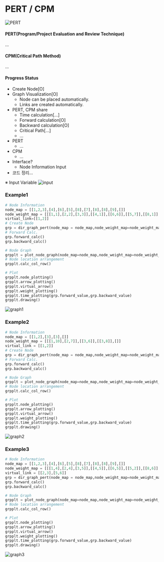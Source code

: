 # PERT / CPM
![PERT](https://upload.wikimedia.org/wikipedia/commons/b/b9/Pert_chart_colored.gif)

#### PERT(Program/Project Evaluation and Review Technique)


...
#### CPM(Critical Path Method)

...

#### Progress Status

- Create Node[O]
- Graph Visualization[O]
    - Node can be placed automatically.
    - Links are created automatically.
- PERT, CPM share
    - Time calculation[...]
    - Forward calculation[O]
    - Backward calculation[O]
    - Critical Path[...]
    - ...
- PERT
    - ...
- CPM
    - ...
- Interface?
    - Node Information Input
- 코드 정리...

※ Input Variable
![input](https://user-images.githubusercontent.com/44805829/165007723-454d6b2c-6fc8-4884-8bec-a21c11b44323.png)

### Example1

```python
# Node Information
node_map = [[1,2,3],[4],[6],[5],[8],[7],[8],[8],[9],[]]
node_weight_map = [[[1,1],[2,2],[3,3]],[[4,1]],[[6,6]],[[5,7]],[[8,1]],[[7,3]],[[8,9]],[[8,3]],[[9,10]],[]]
virtual_link=[[1,2]]
# Create Node
grp = dir_graph_pert(node_map = node_map,node_weight_map=node_weight_map,virtual_link=virtual_link)
# Forward Calc.
grp.forward_calc()
grp.backward_calc()

# Node Graph
grpplt = plot_node_graph(node_map=node_map,node_weight_map=node_weight_map,virtual_link=virtual_link)
# Node location arrangement
grpplt.calc_col_row()

# Plot
grpplt.node_plotting()
grpplt.arrow_plotting()
grpplt.virtual_arrow()
grpplt.weight_plotting()
grpplt.time_plotting(grp.forward_value,grp.backward_value)
grpplt.drawing()
```
![graph1](https://user-images.githubusercontent.com/44805829/165019938-ab2e0374-3dea-4f60-a402-8b9f0e323ebb.png)

### Example2
```python
# Node Information
node_map = [[1,2],[3],[3],[]]
node_weight_map = [[[1,10],[2,7]],[[3,6]],[[3,8]],[]]
virtual_link = [[1,2]]
# Create Node
grp = dir_graph_pert(node_map = node_map,node_weight_map=node_weight_map,virtual_link=virtual_link)
# Forward Calc.
grp.forward_calc()
grp.backward_calc()

# Node Graph
grpplt = plot_node_graph(node_map=node_map,node_weight_map=node_weight_map,virtual_link=virtual_link)
# Node location arrangement
grpplt.calc_col_row()

# Plot
grpplt.node_plotting()
grpplt.arrow_plotting()
grpplt.virtual_arrow()
grpplt.weight_plotting()
grpplt.time_plotting(grp.forward_value,grp.backward_value)
grpplt.drawing()
```
![graph2](https://user-images.githubusercontent.com/44805829/165019951-68955289-4193-498d-81fb-8caed083d4cb.png)

### Example3
```python
# Node Information
node_map = [[1,2,3],[4],[6],[5],[8],[7],[8],[8],[9],[]]
node_weight_map = [[[1,4],[2,4],[3,5]],[[4,5]],[[6,5]],[[5,2]],[[8,6]],[[7,2]],[[8,3]],[[8,4]],[[9,5]],[]]
virtual_link = [[2,3],[5,6]]
grp = dir_graph_pert(node_map = node_map,node_weight_map=node_weight_map,virtual_link=virtual_link)
grp.forward_calc()
grp.backward_calc()

# Node Graph
grpplt = plot_node_graph(node_map=node_map,node_weight_map=node_weight_map,virtual_link=virtual_link)
# Node location arrangement
grpplt.calc_col_row()

# Plot
grpplt.node_plotting()
grpplt.arrow_plotting()
grpplt.virtual_arrow()
grpplt.weight_plotting()
grpplt.time_plotting(grp.forward_value,grp.backward_value)
grpplt.drawing()
```
![graph3](https://user-images.githubusercontent.com/44805829/165019961-06cd805b-7d1d-4af6-8bfc-55b7a3bde341.png)
